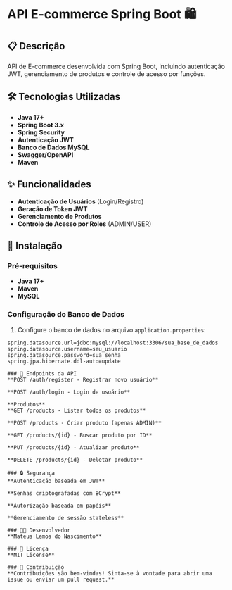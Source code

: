 # API E-commerce Spring Boot 🛍️

## 📋 Descrição
API de E-commerce desenvolvida com Spring Boot, incluindo autenticação JWT, gerenciamento de produtos e controle de acesso por funções.

## 🛠️ Tecnologias Utilizadas
- **Java 17+**
- **Spring Boot 3.x**
- **Spring Security**
- **Autenticação JWT**
- **Banco de Dados MySQL**
- **Swagger/OpenAPI**
- **Maven**

## ✨ Funcionalidades
- **Autenticação de Usuários** (Login/Registro)
- **Geração de Token JWT**
- **Gerenciamento de Produtos**
- **Controle de Acesso por Roles** (ADMIN/USER)

## 🚀 Instalação

### Pré-requisitos
- **Java 17+**
- **Maven**
- **MySQL**

### Configuração do Banco de Dados
1. Configure o banco de dados no arquivo `application.properties`:

```properties
spring.datasource.url=jdbc:mysql://localhost:3306/sua_base_de_dados
spring.datasource.username=seu_usuario
spring.datasource.password=sua_senha
spring.jpa.hibernate.ddl-auto=update

### 🔗 Endpoints da API
**POST /auth/register - Registrar novo usuário**

**POST /auth/login - Login de usuário**

**Produtos**
**GET /products - Listar todos os produtos**

**POST /products - Criar produto (apenas ADMIN)**

**GET /products/{id} - Buscar produto por ID**

**PUT /products/{id} - Atualizar produto**

**DELETE /products/{id} - Deletar produto**

### 🔒 Segurança
**Autenticação baseada em JWT**

**Senhas criptografadas com BCrypt**

**Autorização baseada em papéis**

**Gerenciamento de sessão stateless**

### 👨‍💻 Desenvolvedor
**Mateus Lemos do Nascimento**

### 📄 Licença
**MIT License**

### 🤝 Contribuição
**Contribuições são bem-vindas! Sinta-se à vontade para abrir uma issue ou enviar um pull request.**
